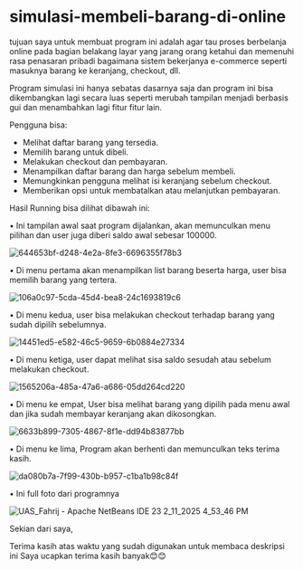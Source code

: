 # simulasi-membeli-barang-di-online

tujuan saya untuk membuat program ini adalah agar tau proses berbelanja online pada
bagian belakang layar yang jarang orang ketahui dan memenuhi rasa penasaran pribadi 
bagaimana sistem bekerjanya e-commerce seperti masuknya barang ke keranjang, checkout, dll.

Program simulasi ini hanya sebatas dasarnya saja dan program ini bisa dikembangkan lagi
secara luas seperti merubah tampilan menjadi berbasis gui dan menambahkan lagi fitur fitur lain.

Pengguna bisa:
 - Melihat daftar barang yang tersedia.
 - Memilih barang untuk dibeli.
 - Melakukan checkout dan pembayaran.
 - Menampilkan daftar barang dan harga sebelum membeli.
 - Memungkinkan pengguna melihat isi keranjang sebelum checkout.
 - Memberikan opsi untuk membatalkan atau melanjutkan pembayaran.

Hasil Running bisa dilihat dibawah ini:

• Ini tampilan awal saat program dijalankan, akan memunculkan menu pilihan dan user juga diberi saldo awal sebesar 100000.

![644653bf-d248-4e2a-8fe3-6696355f78b3](https://github.com/user-attachments/assets/d73f07d0-a8aa-426b-b946-d1570c4ca352)

• Di menu pertama akan menampilkan list barang beserta harga, user bisa memilih barang yang tertera.

![106a0c97-5cda-45d4-bea8-24c1693819c6](https://github.com/user-attachments/assets/41f22ec3-3df1-4b8c-9939-5bf2977ce13b)

• Di menu kedua, user bisa melakukan checkout terhadap barang yang sudah dipilih sebelumnya.

![14451ed5-e582-46c5-9659-6b0884e27334](https://github.com/user-attachments/assets/5cff5624-84a0-40a8-ab66-dc30147e8c01)

• Di menu ketiga, user dapat melihat sisa saldo sesudah atau sebelum melakukan checkout.

![1565206a-485a-47a6-a686-05dd264cd220](https://github.com/user-attachments/assets/6eaf989f-539a-461d-ab0f-a10d7d9bf1eb)

• Di menu ke empat, User bisa melihat barang yang dipilih pada menu awal dan jika sudah membayar keranjang akan dikosongkan.

![6633b899-7305-4867-8f1e-dd94b83877bb](https://github.com/user-attachments/assets/ed29d460-4cae-4751-b01d-33d56226927f)

• Di menu ke lima, Program akan berhenti dan memunculkan teks terima kasih.

![da080b7a-7f99-430b-b957-c1ba1b98c84f](https://github.com/user-attachments/assets/5ded2462-728e-48df-a0cb-324be17194f3)

• Ini full foto dari programnya

![UAS_Fahrij - Apache NetBeans IDE 23 2_11_2025 4_53_46 PM](https://github.com/user-attachments/assets/0b06f983-a985-4519-9a31-d9be96867eaf)

Sekian dari saya,

Terima kasih atas waktu yang sudah digunakan untuk membaca deskripsi ini
Saya ucapkan terima kasih banyak😊😊
